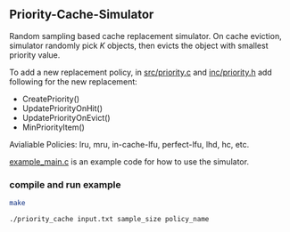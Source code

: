 Priority-Cache-Simulator
-------------------------------------------

Random sampling based cache replacement simulator.
On cache eviction, simulator randomly pick *K* objects, then evicts the object with smallest priority value.

To add a new replacement policy, in [src/priority.c](https://github.com/JYang1997/Priority-Cache-Sim/blob/main/src/priority.c) and [inc/priority.h](https://github.com/JYang1997/Priority-Cache-Sim/blob/main/inc/priority.h) add following for the new replacement:
* CreatePriority()
* UpdatePriorityOnHit()
* UpdatePriorityOnEvict()
* MinPriorityItem() 

Avialiable Policies: lru, mru, in-cache-lfu, perfect-lfu, lhd, hc, etc.

[example_main.c](https://github.com/JYang1997/Priority-Cache-Sim/blob/main/example_main.c) is an example code for how to use the simulator.

### compile and run example

```bash
make
```
```bash
./priority_cache input.txt sample_size policy_name
```
